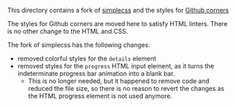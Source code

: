 This directory contains a fork of [simplecss](https://simplecss.org/) and the styles for [Github corners](https://tholman.com/github-corners/)

The styles for Github corners are moved here to satisfy HTML linters. There is no other change to the HTML and CSS.

The fork of simplecss has the following changes:

- removed colorful styles for the `details` element
- removed styles for the `progress` HTML input element, as it turns the indeterminate progress bar animation into a blank bar.
    - This is no longer needed, but it happened to remove code and reduced the file size, so there is no reason to revert the changes as the HTML progress element is not used anymore.
